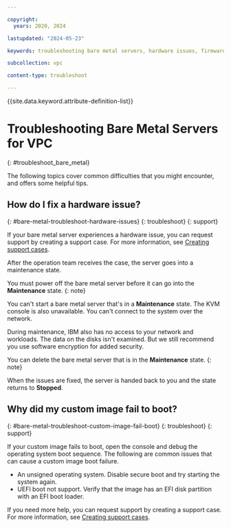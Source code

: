 ```yaml
---

copyright:
  years: 2020, 2024

lastupdated: "2024-05-23"

keywords: troubleshooting bare metal servers, hardware issues, firmware

subcollection: vpc

content-type: troubleshoot

---
```


{{site.data.keyword.attribute-definition-list}}

# Troubleshooting Bare Metal Servers for VPC
{: #troubleshoot_bare_metal}

The following topics cover common difficulties that you might encounter, and offers some helpful tips.

## How do I fix a hardware issue?
{: #bare-metal-troubleshoot-hardware-issues}
{: troubleshoot}
{: support}

If your bare metal server experiences a hardware issue, you can request support by creating a support case. For more information, see [Creating support cases](/docs/get-support?topic=get-support-open-case).

After the operation team receives the case, the server goes into a maintenance state.

You must power off the bare metal server before it can go into the **Maintenance** state.
{: note}

You can't start a bare metal server that's in a **Maintenance** state. The KVM console is also unavailable. You can't connect to the system over the network.

During maintenance, IBM also has no access to your network and workloads. The data on the disks isn't examined. But we still recommend you use software encryption for added security.

You can delete the bare metal server that is in the **Maintenance** state.
{: note}

When the issues are fixed, the server is handed back to you and the state returns to **Stopped**.

## Why did my custom image fail to boot?
{: #bare-metal-troubleshoot-custom-image-fail-boot}
{: troubleshoot}
{: support}

If your custom image fails to boot, open the console and debug the operating system boot sequence. The following are common issues that can cause a custom image boot failure.
* An unsigned operating system. Disable secure boot and try starting the system again.
* UEFI boot not support. Verify that the image has an EFI disk partition with an EFI boot loader.

If you need more help, you can request support by creating a support case. For more information, see [Creating support cases](/docs/get-support?topic=get-support-open-case).
